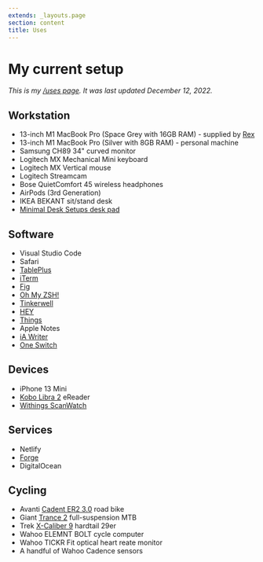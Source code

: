 ```yaml
---
extends: _layouts.page
section: content
title: Uses
---
```

# My current setup

_This is my [/uses page](https://uses.tech). It was last updated December 12, 2022._

## Workstation

- 13-inch M1 MacBook Pro (Space Grey with 16GB RAM) - supplied by [Rex](https://www.rexsoftware.com)
- 13-inch M1 MacBook Pro (Silver with 8GB RAM) - personal machine
- Samsung CH89 34" curved monitor
- Logitech MX Mechanical Mini keyboard
- Logitech MX Vertical mouse
- Logitech Streamcam
- Bose QuietComfort 45 wireless headphones
- AirPods (3rd Generation)
- IKEA BEKANT sit/stand desk
- [Minimal Desk Setups desk pad](https://shop.minimaldesksetups.com/collections/frontpage/products/desk-pad)

## Software

- Visual Studio Code
- Safari
- [TablePlus](https://tableplus.com)
- [iTerm](https://iterm2.com)
- [Fig](https://fig.io)
- [Oh My ZSH!](https://ohmyz.sh)
- [Tinkerwell](https://tinkerwell.app)
- [HEY](https://www.hey.com)
- [Things](https://culturedcode.com/things/)
- Apple Notes
- [iA Writer](https://ia.net/writer)
- [One Switch](/one-switch)

## Devices

- iPhone 13 Mini
- [Kobo Libra 2](https://au.kobobooks.com/products/kobo-libra-2) eReader
- [Withings ScanWatch](https://www.withings.com/au/en/scanwatch)

## Services

- Netlify
- [Forge](https://forge.laravel.com)
- DigitalOcean

## Cycling

- Avanti [Cadent ER2 3.0](https://bicyclingaustralia.com.au/bikes/avanti-cadent-er3-review/) road bike
- Giant [Trance 2](https://www.giant-bicycles.com/au/trance-2-2019) full-suspension MTB
- Trek [X-Caliber 9](https://www.trekbikes.com/au/en_AU/bikes/mountain-bikes/cross-country-mountain-bikes/x-caliber/x-caliber-9/p/23165/) hardtail 29er
- Wahoo ELEMNT BOLT cycle computer
- Wahoo TICKR Fit optical heart reate monitor
- A handful of Wahoo Cadence sensors
